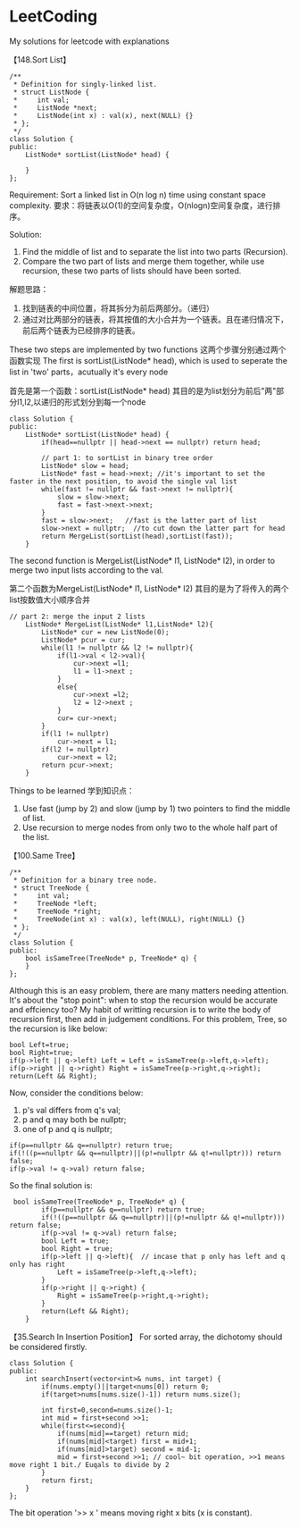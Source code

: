 # LeetCoding
My solutions for leetcode with explanations

【148.Sort List】
```
/**
 * Definition for singly-linked list.
 * struct ListNode {
 *     int val;
 *     ListNode *next;
 *     ListNode(int x) : val(x), next(NULL) {}
 * };
 */
class Solution {
public:
    ListNode* sortList(ListNode* head) {
    
    }
};
```
Requirement: Sort a linked list in O(n log n) time using constant space complexity.
要求：将链表以O(1)的空间复杂度，O(nlogn)空间复杂度，进行排序。

Solution: 
1. Find the middle of list and to separate the list into two parts (Recursion).
2. Compare the two part of lists and merge them together, while use recursion, these two parts of lists should have been sorted.

解题思路：
1. 找到链表的中间位置，将其拆分为前后两部分。（递归）
2. 通过对比两部分的链表，将其按值的大小合并为一个链表。且在递归情况下，前后两个链表为已经排序的链表。

These two steps are implemented by two functions 这两个步骤分别通过两个函数实现
The first is sortList(ListNode* head), which is used to seperate the list in 'two' parts，acutually it's every node

首先是第一个函数：sortList(ListNode* head)
其目的是为list划分为前后"两"部分l1,l2,以递归的形式划分到每一个node
```
class Solution {
public:
    ListNode* sortList(ListNode* head) {
        if(head==nullptr || head->next == nullptr) return head;
        
        // part 1: to sortList in binary tree order
        ListNode* slow = head;
        ListNode* fast = head->next; //it's important to set the faster in the next position, to avoid the single val list
        while(fast != nullptr && fast->next != nullptr){
            slow = slow->next;
            fast = fast->next->next;
        }
        fast = slow->next;   //fast is the latter part of list
        slow->next = nullptr;  //to cut down the latter part for head
        return MergeList(sortList(head),sortList(fast));
    }
```
The second function is MergeList(ListNode* l1, ListNode* l2), in order to merge two input lists according to the val.

第二个函数为MergeList(ListNode* l1, ListNode* l2)
其目的是为了将传入的两个list按数值大小顺序合并
```
// part 2: merge the input 2 lists
    ListNode* MergeList(ListNode* l1,ListNode* l2){
        ListNode* cur = new ListNode(0);
        ListNode* pcur = cur;
        while(l1 != nullptr && l2 != nullptr){
            if(l1->val < l2->val){
                cur->next =l1;
                l1 = l1->next ;
            }
            else{
                cur->next =l2;
                l2 = l2->next ;
            }
            cur= cur->next;
        }
        if(l1 != nullptr)
            cur->next = l1;
        if(l2 != nullptr)
            cur->next = l2;
        return pcur->next;
    }
```
Things to be learned 学到知识点：
1. Use fast (jump by 2) and slow (jump by 1) two pointers to find the middle of list.
2. Use recursion to merge nodes from only two to the whole half part of the list.


【100.Same Tree】
```
/**
 * Definition for a binary tree node.
 * struct TreeNode {
 *     int val;
 *     TreeNode *left;
 *     TreeNode *right;
 *     TreeNode(int x) : val(x), left(NULL), right(NULL) {}
 * };
 */
class Solution {
public:
    bool isSameTree(TreeNode* p, TreeNode* q) {
    }
};
```
Although this is an easy problem, there are many matters needing attention.
It's about the "stop point": when to stop the recursion would be accurate and effciency too?
My habit of writting recursion is to write the body of recursion first, then add in judgement conditions.
For this problem, Tree, so the recursion is like below:
```
bool Left=true;
bool Right=true;
if(p->left || q->left) Left = Left = isSameTree(p->left,q->left);
if(p->right || q->right) Right = isSameTree(p->right,q->right);
return(Left && Right);
```
Now, consider the conditions below:
1. p's val differs from q's val;
2. p and q may both be nullptr;
3. one of p and q is nullptr;
```
if(p==nullptr && q==nullptr) return true;
if(!((p==nullptr && q==nullptr)||(p!=nullptr && q!=nullptr))) return false;
if(p->val != q->val) return false;
```
So the final solution is:
```
 bool isSameTree(TreeNode* p, TreeNode* q) {
        if(p==nullptr && q==nullptr) return true;
        if(!((p==nullptr && q==nullptr)||(p!=nullptr && q!=nullptr))) return false;
        if(p->val != q->val) return false;
        bool Left = true;
        bool Right = true;
        if(p->left || q->left){  // incase that p only has left and q only has right
            Left = isSameTree(p->left,q->left);
        }
        if(p->right || q->right) {
            Right = isSameTree(p->right,q->right);
        }
        return(Left && Right);
    }
```

【35.Search In Insertion Position】
For sorted array, the dichotomy should be considered firstly.
```
class Solution {
public:
    int searchInsert(vector<int>& nums, int target) {
        if(nums.empty()||target<nums[0]) return 0;
        if(target>nums[nums.size()-1]) return nums.size();
        
        int first=0,second=nums.size()-1;
        int mid = first+second >>1;
        while(first<=second){
            if(nums[mid]==target) return mid;
            if(nums[mid]<target) first = mid+1;
            if(nums[mid]>target) second = mid-1;
            mid = first+second >>1; // cool~ bit operation, >>1 means move right 1 bit./ Euqals to divide by 2
        }
        return first;
    }
};
```
The bit operation '>> x ' means moving right x bits (x is constant).

